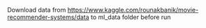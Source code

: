 Download data from https://www.kaggle.com/rounakbanik/movie-recommender-systems/data
to ml_data folder before run